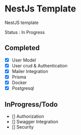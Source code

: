 # NestJs Template 
NestJS template

Status : In Progress

## Completed
- [X] User Model
- [X] User crud & Authentication
- [X] Mailer Integration
- [X] Prisma
- [X] Docker
- [X] Postgresql

## InProgress/Todo
- [] Authorization
- [] Swagger Integration
- [] Security
